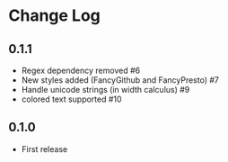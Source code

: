 # Change Log

## 0.1.1

* Regex dependency removed #6
* New styles added (FancyGithub and FancyPresto) #7
* Handle unicode strings (in width calculus) #9
* colored text supported #10

## 0.1.0

* First release
